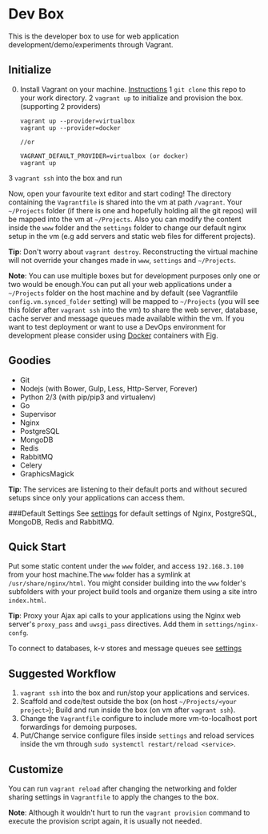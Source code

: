 Dev Box
=======
This is the developer box to use for web application development/demo/experiments through Vagrant.


Initialize
----------

0. Install Vagrant on your machine. [Instructions](https://docs.vagrantup.com/)
1 `git clone` this repo to your work directory.
2 `vagrant up` to initialize and provision the box. (supporting 2 providers)
    ```
    vagrant up --provider=virtualbox
    vagrant up --provider=docker

    //or

    VAGRANT_DEFAULT_PROVIDER=virtualbox (or docker)
    vagrant up
    ```
3 `vagrant ssh` into the box and run

Now, open your favourite text editor and start coding! The directory containing the `Vagrantfile` is shared into the vm at path `/vagrant`. Your `~/Projects` folder (if there is one and hopefully holding all the git repos) will be mapped into the vm at `~/Projects`. Also you can modify the content inside the `www` folder and the `settings` folder to change our default nginx setup in the vm (e.g add servers and static web files for different projects). 

**Tip**: Don't worry about `vagrant destroy`. Reconstructing the virtual machine will not override your changes made in `www`, `settings` and `~/Projects`.

**Note**: You can use multiple boxes but for development purposes only one or two would be enough.You can put all your web applications under a `~/Projects` folder on the host machine and by default (see Vagrantfile `config.vm.synced_folder` setting) will be mapped to `~/Projects` (you will see this folder after `vagrant ssh` into the vm) to share the web server, database, cache server and message queues made available within the vm. If you want to test deployment or want to use a DevOps environment for development please consider using [Docker](https://www.docker.com/) containers 
with [Fig](http://www.fig.sh/).


Goodies
-------

* Git
* Nodejs (with Bower, Gulp, Less, Http-Server, Forever)
* Python 2/3 (with pip/pip3 and virtualenv)
* Go
* Supervisor
* Nginx 
* PostgreSQL
* MongoDB
* Redis
* RabbitMQ
* Celery
* GraphicsMagick

**Tip**: The services are listening to their default ports and without secured setups since only your applications can access them. 

###Default Settings
See [settings](./settings/README.md) for default settings of Nginx, PostgreSQL, MongoDB, Redis and RabbitMQ.


Quick Start
-----------
Put some static content under the `www` folder, and access `192.168.3.100` from your host machine.The `www` folder has a symlink at `/usr/share/nginx/html`. You might consider building into the `www` folder's subfolders with your project build tools and organize them using a site intro `index.html`.

**Tip**: Proxy your Ajax api calls to your applications using the Nginx web server's `proxy_pass` and `uwsgi_pass` directives. Add them in `settings/nginx-confg`.

To connect to databases, k-v stores and message queues see [settings](./settings/README.md)


Suggested Workflow
------------------

1. `vagrant ssh` into the box and run/stop your applications and services.
2. Scaffold and code/test outside the box (on host `~/Projects/<your project>`); Build and run inside the box (on vm after `vagrant ssh`).
3. Change the `Vagrantfile` configure to include more vm-to-localhost port forwardings for demoing purposes.
4. Put/Change service configure files inside `settings` and reload services inside the vm through `sudo systemctl restart/reload <service>`.


Customize
---------
You can run `vagrant reload` after changing the networking and folder sharing settings in `Vagrantfile` to apply the changes to the box.

**Note**: Although it wouldn't hurt to run the `vagrant provision` command to execute the provision script again, it is usually not needed.
